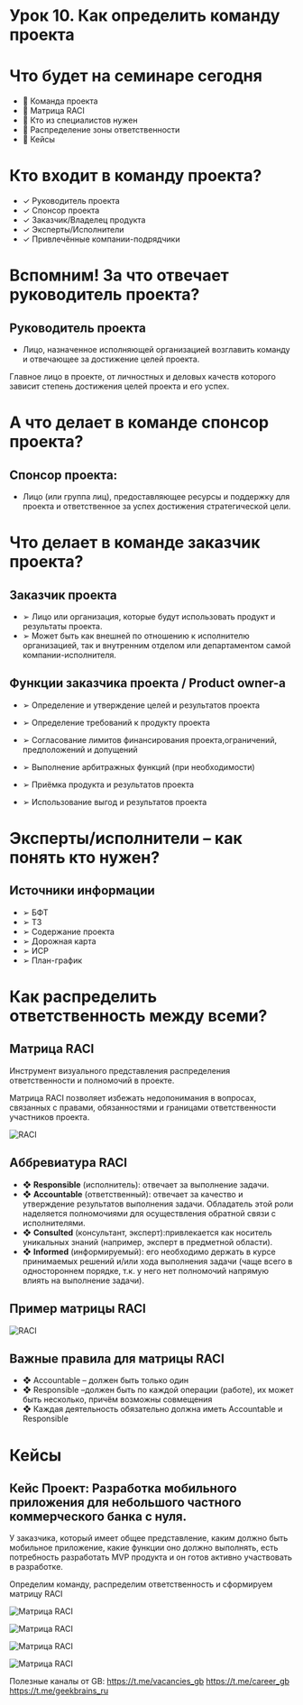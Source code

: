 # Урок 10. Как определить команду проекта

# Что будет на семинаре сегодня
+ 📌 Команда проекта
+ 📌 Матрица RACI
+ 📌 Кто из специалистов нужен
+ 📌 Распределение зоны ответственности
+ 📌 Кейсы

# Кто входит в команду проекта?

+ ✓ Руководитель проекта
+ ✓ Спонсор проекта
+ ✓ Заказчик/Владелец продукта
+ ✓ Эксперты/Исполнители
+ ✓ Привлечённые компании-подрядчики

# Вспомним! За что отвечает руководитель проекта?

## Руководитель проекта

+ Лицо, назначенное исполняющей организацией возглавить команду и отвечающее за достижение целей проекта.

Главное лицо в проекте, от личностных и деловых качеств которого зависит степень достижения целей проекта и его успех.

# А что делает в команде спонсор проекта?

## Спонсор проекта:
+  Лицо (или группа лиц), предоставляющее ресурсы и поддержку для проекта и ответственное за успех достижения стратегической цели.

# Что делает в команде заказчик проекта?

## Заказчик проекта

+ ➢ Лицо или организация, которые будут использовать продукт и результаты проекта.
+ ➢ Может быть как внешней по отношению к исполнителю организацией, так и внутренним отделом или департаментом самой компании-исполнителя.

## Функции заказчика проекта / Product owner-а

+ ➢ Определение и утверждение целей и результатов проекта
+ ➢ Определение требований к продукту проекта
+ ➢ Согласование лимитов финансирования проекта,ограничений, предположений и допущений

+ ➢ Выполнение арбитражных функций (при 
необходимости)
+ ➢ Приёмка продукта и результатов проекта
+ ➢ Использование выгод и результатов проекта

# Эксперты/исполнители – как понять кто нужен?

## Источники информации

+ ➢ БФТ
+ ➢ ТЗ
+ ➢ Содержание проекта
+ ➢ Дорожная карта
+ ➢ ИСР
+ ➢ План-график

# Как распределить ответственность между всеми?

## Матрица RACI

Инструмент визуального представления распределения ответственности и полномочий в проекте.

Матрица RACI позволяет избежать недопонимания в вопросах, связанных с правами, обязанностями и границами ответственности участников проекта.

![RACI](.pictures/037.JPG)

## Аббревиатура RACI

+ ❖ __Responsible__ (исполнитель): отвечает за выполнение задачи.
+ ❖ __Accountable__ (ответственный): отвечает за качество и утверждение результатов выполнения задачи. Обладатель этой роли наделяется полномочиями для осуществления обратной связи с исполнителями.
+ ❖ __Consulted__ (консультант, эксперт):привлекается как носитель уникальных знаний (например, эксперт в предметной области).
+ ❖ __Informed__ (информируемый): его необходимо держать в курсе принимаемых решений и/или хода выполнения задачи (чаще всего в одностороннем порядке, т.к. у него нет полномочий напрямую влиять на выполнение задачи).

## Пример матрицы RACI

![RACI](.pictures/038.JPG)

## Важные правила для матрицы RACI

+ ❖ Accountable – должен быть только один
+ ❖ Responsible –должен быть по каждой операции (работе), их может быть несколько, причём возможны совмещения
+ ❖ Каждая деятельность обязательно должна иметь Accountable и Responsible

# Кейсы

## Кейс Проект: Разработка мобильного приложения для небольшого частного коммерческого банка с нуля.

У заказчика, который имеет общее представление, каким должно быть мобильное приложение, какие функции оно должно выполнять, есть потребность разработать MVP продукта и он готов активно участвовать в разработке.

Определим команду, распределим ответственность и сформируем матрицу RACI

![Матрица RACI](.pictures/039.JPG)

![Матрица RACI](.pictures/040.JPG)

![Матрица RACI](.pictures/041.JPG)

![Матрица RACI](.pictures/042.JPG)

Полезные каналы от GB:
https://t.me/vacancies_gb
https://t.me/career_gb
https://t.me/geekbrains_ru

